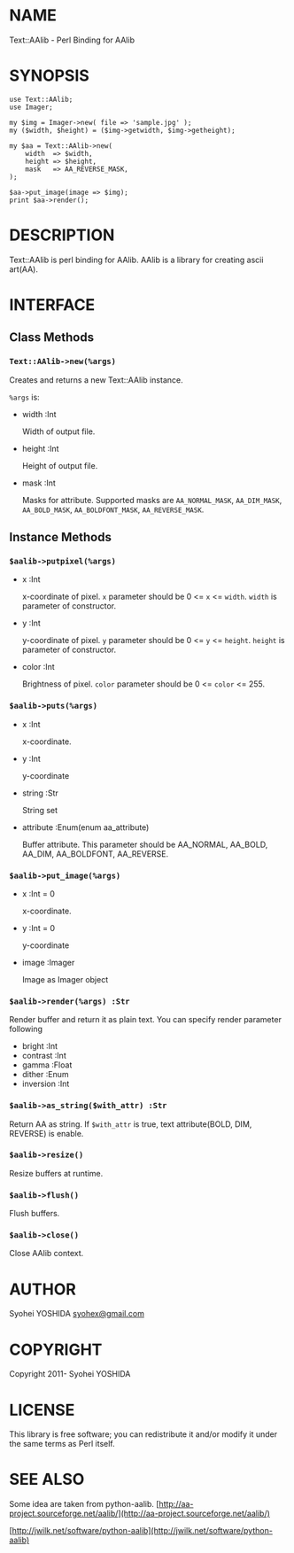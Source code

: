 # NAME

Text::AAlib - Perl Binding for AAlib

# SYNOPSIS

    use Text::AAlib;
    use Imager;

    my $img = Imager->new( file => 'sample.jpg' );
    my ($width, $height) = ($img->getwidth, $img->getheight);

    my $aa = Text::AAlib->new(
        width  => $width,
        height => $height,
        mask   => AA_REVERSE_MASK,
    );

    $aa->put_image(image => $img);
    print $aa->render();

# DESCRIPTION

Text::AAlib is perl binding for AAlib. AAlib is a library for creating
ascii art(AA).

# INTERFACE

## Class Methods

### `Text::AAlib->new(%args)`

Creates and returns a new Text::AAlib instance.

`%args` is:

- width :Int

    Width of output file.

- height :Int

    Height of output file.

- mask :Int

    Masks for attribute. Supported masks are `AA_NORMAL_MASK`, `AA_DIM_MASK`,
    `AA_BOLD_MASK`, `AA_BOLDFONT_MASK`, `AA_REVERSE_MASK`.

## Instance Methods

### `$aalib->putpixel(%args)`

- x :Int

    x-coordinate of pixel. `x` parameter should be 0 <= `x` <= `width`.
    `width` is parameter of constructor.

- y :Int

    y-coordinate of pixel. `y` parameter should be 0 <= `y` <= `height`.
    `height` is parameter of constructor.

- color :Int

    Brightness of pixel. `color` parameter should be 0 <= `color` <= 255.

### `$aalib->puts(%args)`

- x :Int

    x-coordinate.

- y :Int

    y-coordinate

- string :Str

    String set

- attribute :Enum(enum aa\_attribute)

    Buffer attribute. This parameter should be AA\_NORMAL, AA\_BOLD, AA\_DIM,
    AA\_BOLDFONT, AA\_REVERSE.

### `$aalib->put_image(%args)`

- x :Int = 0

    x-coordinate.

- y :Int = 0

    y-coordinate

- image :Imager

    Image as Imager object

### `$aalib->render(%args) :Str`

Render buffer and return it as plain text.
You can specify render parameter following

- bright :Int
- contrast :Int
- gamma :Float
- dither :Enum
- inversion :Int

### `$aalib->as_string($with_attr) :Str`

Return AA as string.
If `$with_attr` is true, text attribute(BOLD, DIM, REVERSE) is enable.

### `$aalib->resize()`

Resize buffers at runtime.

### `$aalib->flush()`

Flush buffers.

### `$aalib->close()`

Close AAlib context.

# AUTHOR

Syohei YOSHIDA <syohex@gmail.com>

# COPYRIGHT

Copyright 2011- Syohei YOSHIDA

# LICENSE

This library is free software; you can redistribute it and/or modify
it under the same terms as Perl itself.

# SEE ALSO

Some idea are taken from python-aalib. [http://aa-project.sourceforge.net/aalib/](http://aa-project.sourceforge.net/aalib/)

[http://jwilk.net/software/python-aalib](http://jwilk.net/software/python-aalib)
